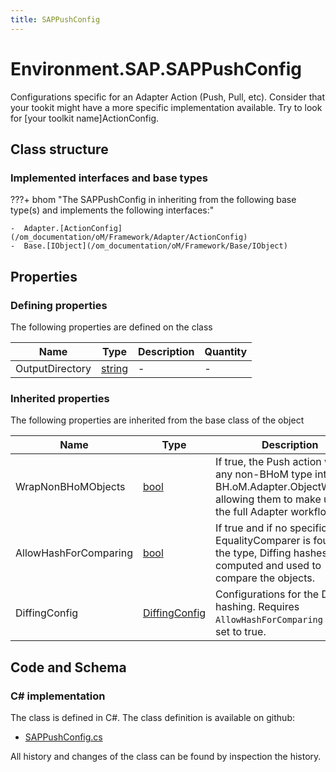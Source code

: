 ```yaml
---
title: SAPPushConfig
---
```


# Environment.SAP.SAPPushConfig

Configurations specific for an Adapter Action (Push, Pull, etc).
Consider that your tookit might have a more specific implementation available. Try to look for [your toolkit name]ActionConfig.

## Class structure

### Implemented interfaces and base types

???+ bhom "The SAPPushConfig in inheriting from the following base type(s) and implements the following interfaces:"

    -  Adapter.[ActionConfig](/om_documentation/oM/Framework/Adapter/ActionConfig)
    -  Base.[IObject](/om_documentation/oM/Framework/Base/IObject)


## Properties



### Defining properties

The following properties are defined on the class

| Name             | Type             | Description      | Quantity         |
|------------------|------------------|------------------|------------------|
| OutputDirectory | [string](https://learn.microsoft.com/en-us/dotnet/api/System.String?view=netstandard-2.0) | - | - |


### Inherited properties
The following properties are inherited from the base class of the object

| Name             | Type             | Description      | Quantity         |
|------------------|------------------|------------------|------------------|
| WrapNonBHoMObjects | [bool](https://learn.microsoft.com/en-us/dotnet/api/System.Boolean?view=netstandard-2.0) | If true, the Push action wraps any non-BHoM type into a BH.oM.Adapter.ObjectWrapper, allowing them to make use of the full Adapter workflow. | - |
| AllowHashForComparing | [bool](https://learn.microsoft.com/en-us/dotnet/api/System.Boolean?view=netstandard-2.0) | If true and if no specific EqualityComparer is found for the type, Diffing hashes are computed and used to compare the objects. | - |
| DiffingConfig | [DiffingConfig](/om_documentation/oM/Framework/Diffing/DiffingConfig) | Configurations for the Diffing hashing. Requires `AllowHashForComparing` to be set to true. | - |


## Code and Schema

### C# implementation

The class is defined in C#. The class definition is available on github:

- [SAPPushConfig.cs](https://github.com/BHoM/SAP_Toolkit/blob/develop/SAP_oM/Config/SAPPushConfig.cs)

All history and changes of the class can be found by inspection the history.
